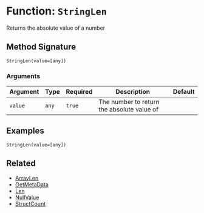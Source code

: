 [comment]: # (Note: This documentation is generated dynamically in the build process.  To modify the contents, change the javadoc on the _invoke method of the BIF class)

# Function: `StringLen`

Returns the absolute value of a number

## Method Signature

```
StringLen(value=[any])
```

### Arguments


| Argument | Type | Required | Description | Default |
|----------|------|----------|-------------|---------|
| `value` | `any` | `true` | The number to return the absolute value of |  |

## Examples

```
StringLen(value=[any])
```

## Related

  * [ArrayLen](./ArrayLen.md)
  * [GetMetaData](./GetMetaData.md)
  * [Len](./Len.md)
  * [NullValue](./NullValue.md)
  * [StructCount](./StructCount.md)

